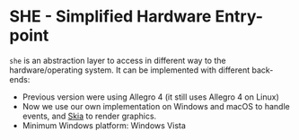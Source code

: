 # SHE - Simplified Hardware Entry-point

`she` is an abstraction layer to access in different way to the
hardware/operating system. It can be implemented with different
back-ends:

* Previous version were using Allegro 4 (it still uses Allegro 4 on Linux)
* Now we use our own implementation on Windows and macOS to handle
  events, and [Skia](https://skia.org/) to render graphics.
* Minimum Windows platform: Windows Vista
